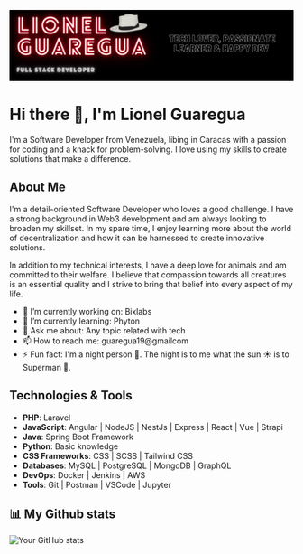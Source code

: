 ![Header](https://raw.githubusercontent.com/guaregua19/guaregua19/main/guaregua19.png "Thanks for visiting")

# Hi there 👋, I'm Lionel Guaregua

I'm a Software Developer from Venezuela, libing in Caracas with a passion for coding and a knack for problem-solving. I love using my skills to create solutions that make a difference.

## About Me

I'm a detail-oriented Software Developer who loves a good challenge. I have a strong background in Web3 development and am always looking to broaden my skillset. In my spare time, I enjoy learning more about the world of decentralization and how it can be harnessed to create innovative solutions.

In addition to my technical interests, I have a deep love for animals and am committed to their welfare. I believe that compassion towards all creatures is an essential quality and I strive to bring that belief into every aspect of my life.

- 🔭 I’m currently working on: Bixlabs 
- 🌱 I’m currently learning: Phyton
- 💬 Ask me about: Any topic related with tech
- 📫 How to reach me: guaregua19@gmailcom
- ⚡ Fun fact: I'm a night person 🌙. The night is to me what the sun ☀️ is to Superman 💪.


## Technologies & Tools

- **PHP**: Laravel
- **JavaScript**: Angular | NodeJS | NestJs | Express | React | Vue | Strapi
- **Java**: Spring Boot Framework
- **Python**: Basic knowledge
- **CSS Frameworks**: CSS | SCSS | Tailwind CSS
- **Databases**: MySQL | PostgreSQL | MongoDB | GraphQL
- **DevOps**: Docker | Jenkins | AWS
- **Tools**: Git | Postman | VSCode | Jupyter


## 📊 My Github stats

![Your GitHub stats](https://github-readme-stats.vercel.app/api?username=guaregua19&show_icons=true&theme=dark)
